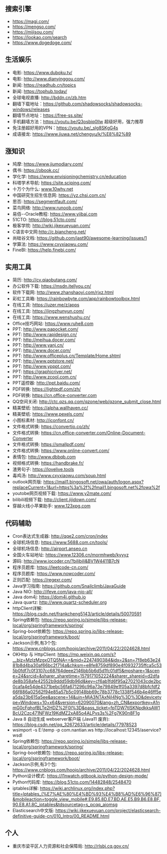 ## 搜索引擎
- https://magi.com/
- https://mengso.com/
- https://mijisou.com/
- https://lookao.com/search
- https://www.dogedoge.com/

## 生活娱乐
- 电影: https://www.duboku.tv/
- 电影: http://www.dianyinggou.com/
- 新闻: https://readhub.cn/topics
- 新闻: https://tophub.today/    
- 全球电视直播: http://bddn.cn/zb.htm
- 翻墙下载地址：https://github.com/shadowsocks/shadowsocks-windows/releases
- 翻墙节点地址：https://free-ss.site/
- 手机翻墙方法：https://youtu.be/Q3osbiq0llw  超级好用，强力推荐
- 免注册超好用的VPN：https://youtu.be/_slg8SKgG4s
- 成语接龙: https://www.jiuwa.net/chengyu/k/%E8%82%89

## 涨知识
- 鸠摩: https://www.jiumodiary.com/
- 偶书: https://obook.cc/
- 学化学: https://www.envisioningchemistry.cn/education
- 科塔学术导航: https://site.sciping.com/
- 十万个为什么: www.10why.net
- 中国研究生招生信息网: https://yz.chsi.com.cn/
- 思否: https://segmentfault.com/
- 菜鸟网络: http://www.runoob.com/
- 易佰--Oracle教程: https://www.yiibai.com
- 51CTO: https://blog.51cto.com/
- 极客学院: http://wiki.jikexueyuan.com/
- C语言中文网:http://c.biancheng.net/
- 尚硅谷文档: https://github.com/jast90/awesome-learning/issues/1
- 学算法: https://www.cxyxiaowu.com/
- FineBI: https://help.finebi.com/
    
## 实用工具
- 简历: http://cv.qiaobutang.com/
- 办公软件下载: https://msdn.itellyou.cn/
- 软件下载网: http://www.zhanshaoyi.com/rjxz.html
- 彩虹工具箱: https://rainbowbyte.com/app/rainbowtoolbox.html
- 在线工具: https://uzer.me/z/apps
- 在线工具: https://jingzhunyun.com/
- 在线工具: https://www.wenshushu.cn/
- Office技巧网站: https://www.ruhe8.com
- PPT: http://www.papocket.com/
- PPT: http://www.rapidesign.cn/
- PPT: http://meihua.docer.com/
- PPT: http://www.yanj.cn/
- PPT: http://www.docer.com/
- PPT: http://www.officeplus.cn/Template/Home.shtml
- PPT: http://www.pptstore.net/
- PPT: http://www.ypppt.com/
- PPT: https://graphicriver.net/
- PPT: http://www.zcool.com.cn/
- PPT遥控器: http://ppt.baidu.com/
- PDF转换: https://lightpdf.com/zh/
- PDF转换: https://cn.office-converter.com
- QQ空间关闭: http://ctc.qzs.qq.com/qzone/web/qzone_submit_close.html
- 精美壁纸: https://alpha.wallhaven.cc/
- 精美壁纸: https://www.pexels.com/
- 小图标素材: http://iconfont.cn/
- 文件格式转换: https://convertio.co/zh/
- 文件格式转换: https://cn.office-converter.com/Online-Document-Converter
- 文件格式转换: https://smallpdf.com/
- 文件格式转换: https://www.online-convert.com/
- 表情包: http://www.dbbqb.com
- 视频格式转换: https://handbrake.fr/
- 渣男句子: https://lovelive.tools 
- 毒鸡汤: http://www.cxyxiaowu.com/soup.html
- outlook网页版: https://mail1.bingosoft.net/owa/auth/logon.aspx?replaceCurrent=1&url=https%3a%2f%2fmail1.bingosoft.net%2fowa%2f
- youtobe网页视频下载: https://www.y2mate.com/
- bilibili视频下载: http://client.jijidown.com/
- 穿越火线小苹果助手: www.123xpg.com

## 代码辅助
- Cron表达式生成器: http://qqe2.com/cron/index
- 全球机场信息: https://www.5688.com.cn/tools/
- 全球机场信息: http://airport.anseo.cn
- 全国火车站地址: https://www.12306.cn/mormhweb/kyyyz
- 源码: http://www.iocoder.cn/?bilibili&BV1W4411B7cN
- 程序员题库: https://leetcode-cn.com/
- 程序员题库: https://www.nowcoder.com/
- 正则匹配: https://regexr.com/
- Java学习指南: https://github.com/Snailclimb/JavaGuide
- Java NIO: http://ifeve.com/java-nio-all/
- Java dom4j: https://dom4j.github.io
- Java quartz: http://www.quartz-scheduler.org
- httpClient详解: https://blog.csdn.net/frankcheng5143/article/details/50070591
- Spring依赖包: https://repo.spring.io/simple/libs-release-local/org/springframework/spring/
- Spring-boot依赖包: https://repo.spring.io/libs-release-local/org/springframework/boot/
- Jackson示例,有3个包: https://www.cnblogs.com/hoojo/archive/2011/04/22/2024628.html
- OKHttp 与 HttpClient: https://mp.weixin.qq.com/s?__biz=MzIzMzgxOTQ5NA==&mid=2247490384&idx=2&sn=7f8eb63e2481b8d4ba30af66bc2f714a&chksm=e8fe8759df890e4f0932735ffca5c535b0fdf7c0f3107cc68764deee2146bb5b6d5d1fc01df5&mpshare=1&scene=24&srcid=&sharer_sharetime=1579171052224&sharer_shareid=d2dfade8b358afe42552b9ddd59db96d&key=cf6ab1fd6f95a27021043cde2bc0cafa4e54de4371bebc56fa671296c96a73e79849e1f05a3397d8bfcfdf266f886a02562f94e85a57b5c09148bb69c78b3778c1338f546b4e46ff5ea5da23b615a5ee&ascene=14&uin=MjA3NTAxNjI4Ng%3D%3D&devicetype=Windows+10+x64&version=62090070&lang=zh_CN&exportkey=A1nmG0cFqhofBLTe2HDZ%2F0I%3D&pass_ticket=fpTDW7tISKNpdkksAW1BcU2Czc471NFWz19KdMZ2xA85o4ALPvs3s%2Fg7K90n8F1g
- Java 8 自动生成 webserver客户端 (Java11 废弃): https://blog.csdn.net/qq_32672633/article/details/77978523
- wsimport -s E:\temp -p com.nantian.ws http://localhost:12345/aservice?wsdl
- Spring依赖包: https://repo.spring.io/simple/libs-release-local/org/springframework/spring/
- Spring-boot依赖包: https://repo.spring.io/libs-release-local/org/springframework/boot/
- Jackson示例,有3个包: https://www.cnblogs.com/hoojo/archive/2011/04/22/2024628.html
- Python设计模式: https://l1nwatch.gitbook.io/python-design-mode/
- Python代码库: https://blog.51cto.com/14482848/2548470
- iptables详解: https://wiki.archlinux.org/index.php?title=Iptables_(%E7%AE%80%E4%BD%93%E4%B8%AD%E6%96%87)&mobileaction=toggle_view_mobile#.E9.85.8D.E7.BD.AE.E5.B9.B6.E8.BF.90.E8.A1.8C_iptables&tdsourcetag=s_pcqq_aiomsg
- Elasticsearch中文版: https://wiki.jikexueyuan.com/project/elasticsearch-definitive-guide-cn/010_Intro/00_README.html

## 个人
- 重庆市梁平区人力资源和社会保障局: http://rlsbj.cq.gov.cn/